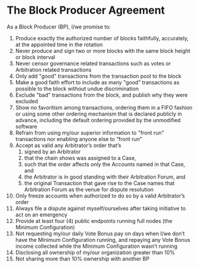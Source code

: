 # The Block Producer Agreement
As a Block Producer (BP), I/we promise to:

1. Produce exactly the authorized number of blocks faithfully, accurately, at the appointed time in the rotation
2. Never produce and sign two or more blocks with the same block height or block interval
3. Never censor governance related transactions such as votes or Arbitration related transactions
4. Only add "good" transactions from the transaction pool to the block
5. Make a good faith effort to include as many "good" transactions as possible to the block without undue discrimination
6. Exclude "bad" transactions from the block, and publish why they were excluded
7. Show no favoritism among transactions, ordering them in a FIFO fashion or using some other ordering mechanism that is declared publicly in advance, including the default ordering provided by the unmodified software
8. Refrain from using my/our superior information to "front run" transactions nor enabling anyone else to “front run”
9. Accept as valid any Arbitrator’s order that’s 
   1. signed by an Arbitrator 
   2. that the chain shows was assigned to a Case, 
   3. such that the order affects only the Accounts named in that Case, and 
   4. the Arbitrator is in good standing with their Arbitration Forum, and 
   5. the original Transaction that gave rise to the Case names that Arbitration Forum as the venue for dispute resolution
10. Only freeze accounts when authorized to do so by a valid Arbitrator’s order
11. Always file a dispute against myself/ourselves after taking initiative to act on an emergency
12. Provide at least four (4) public endpoints running full nodes (the Minimum Configuration)
13. Not requesting my/our daily Vote Bonus pay on days when I/we don’t have the Minimum Configuration running, and repaying any Vote Bonus income collected while the Minimum Configuration wasn’t running
14. Disclosing all ownership of my/our organization greater than 10%
15. Not sharing more than 10% ownership with another BP 
